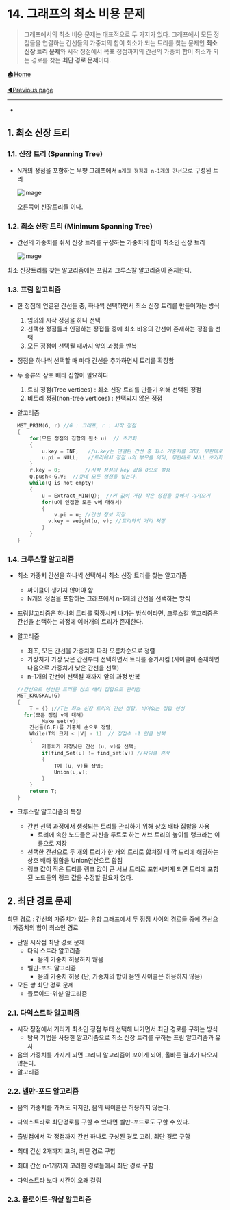 # 14. 그래프의 최소 비용 문제

>그래프에서의 최소 비용 문제는 대표적으로 두 가지가 있다. 그래프에서 모든 정점들을 연결하는 간선들의 가중치의 합이 최소가 되는 트리를 찾는 문제인 **최소 신장 트리 문제**와 시작 정점에서 목표 정점까지의 간선의 가중치 합이 최소가 되는 경로를 찾는 **최단 경로 문제**이다.

[🏠Home](https://github.com/batboy118/Study_Note)

[◀Previous page ](./)

---

<!-- TOC -->

- 

<!-- /TOC -->

## 1. 최소 신장 트리

### 1.1. 신장 트리 (Spanning Tree)

- N개의 정점을 포함하는 무향 그래프에서 `n개의 정점과 n-1개의 간선`으로 구성된 트리

  ![image](https://user-images.githubusercontent.com/53181778/78098177-c8a57d00-73cd-11ea-814a-478eddbf8efe.png)

  오른쪽이 신장트리들 이다.

### 1.2. 최소 신장 트리 (Minimum Spanning Tree)

- 간선의 가중치를 줘서 신장 트리를 구성하는 가중치의 합이 최소인 신장 트리

  ![image](https://user-images.githubusercontent.com/53181778/78098266-0f937280-73ce-11ea-9ca9-b5bfe554922d.png)

최소 신장트리를 찾는 알고리즘에는 프림과 크루스칼 알고리즘이 존재한다.

### 1.3. 프림 알고리즘

- 한 정점에 연결된 간선들 중, 하나씩 선택하면서 최소 신장 트리를 만들어가는 방식
  1. 임의의 시작 정점을 하나 선택
  2. 선택한 정점들과 인점하는 정접들 중에 최소 비용의 간선이 존재하는 정점을 선택
  3. 모든 정점이 선택될 때까지 앞의 과정을 반복

- 정점을 하나씩 선택할 때 마다 간선을 추가하면서 트리를 확장함

- 두 종류의 상호 배타 집합이 필요하다

  1. 트리 정점(Tree vertices) : 최소 신장 트리를 만들기 위해 선택된 정점
  2. 비트리 정점(non-tree vertices) : 선택되지 않은 정점

- 알고리즘

  ```c
  MST_PRIM(G, r) //G : 그래프, r : 시작 정점
  {
      for(모든 정점의 집합의 원소 u)  // 초기화
      {
          u.key = INF;   //u.key는 연결된 간선 중 최소 가중치를 의미, 무한대로 초기화
          u.pi = NULL;   //트리에서 정점 u의 부모를 의미, 무한대로 NULL 초기화
      }
      r.key = 0;		//시작 정점의 key 값을 0으로 설정
      Q.push<-G.V;  //큐에 모든 정점을 넣는다.
      while(Q is not empty)
      {
          u = Extract_MIN(Q);  //키 값이 가장 작은 정점을 큐에서 가져오기
          for(u에 인접한 모든 v에 대해서)
          {
              v.pi = u; //간선 정보 저장
          	v.key = weight(u, v); //트리와의 거리 저장
          }
      }
  }
  ```

### 1.4. 크루스칼 알고리즘

- 최소 가중치 간선을 하나씩 선택해서 최소 신장 트리를 찾는 알고리즘

  - 싸이클이 생기지 않아야 함
  - N개의 정점을 포함하는 그래프에서 n-1개의 간선을 선택하는 방식

- 프림알고리즘은 하나의 트리를 확장시켜 나가는 방식이라면, 크루스칼 알고리즘은 간선을 선택하는 과정에 여러개의 트리가 존재한다.

- 알고리즘

  - 최조, 모든 간선을 가중치에 따라 오름차순으로 정렬
  - 가장치가 가장 낮은 간선부터 선택하면서 트리를 증가시킴 (사이클이 존재하면 다음으로 가중치가 낮은 간선을 선택)
  - n-1개의 간선이 선택될 때까지 앞의 과정 반복

  ```c
  //간선으로 생선된 트리를 상호 배타 집합으로 관리함
  MST_KRUSKAL(G)
  {
      T = {} ;//T는 최소 신장 트리의 간선 집합, 비어있는 집합 생성
  	for(모든 정점 v에 대해)
          Make_set(v);
      간선들(G,E)를 가중치 순으로 정렬;
      While(T의 크기 < |V| - 1)  // 정점수 -1 만큼 반복
      {
          가중치가 가장낮은 간선 (u, v)를 선택;
          if(find_Set(u) != find_set(v)) //싸이클 검사
          {
              T에 (u, v)를 삽입;
              Union(u,v);
          }
      }
      return T;
  }
  ```

- 크루스칼 알고리즘의 특징
  - 간선 선택 과정에서 생성되는 트리를 관리하기 위해 상호 배타 집합을 사용
    - 트리에 속한 노드들은 자신을 루트로 하는 서브 트리의 높이를 랭크라는 이름으로 저장
  - 선택한 간선으로 두 개의 트리가 한 개의 트리로 합쳐질 때 깍 드리에 해당하는 상호 배타 집합을 Union연산으로 합침
  - 랭크 값이 작은 트리를 랭크 값이 큰 서브 트리로 포함시키게 되면 트리에 포함된 노드들의 랭크 값을 수정할 필요가 없다.

## 2. 최단 경로 문제

최단 경로 : 간선의 가중치가 있는 유향 그래프에서 두 정점 사이의 경로들 중에 간선으 ㅣ가중치의 합이 최소인 경로

- 단일 시작점 최단 경로 문제
  - 다익 스트라 알고리즘
    - 음의 가중치 허용하지 않음
  - 벨만-포드 알고리즘
    - 음의 가중치 허용 (단, 가중치의 합이 음인 사이클은 허용하지 않음)
- 모든 쌍 최단 경로 문제
  - 플로이드-위샬 알고리즘

### 2.1. 다익스트라 알고리즘

- 시작 정점에서 거리가 최소인 정점 부터 선택해 나가면서 최단 경로를 구하는 방식
  - 탐욕 기법을 사용한 알고리즘으로 최소 신장 트리를 구하는 프림 알고리즘과 유사
- 음의 가중치를 가지게 되면 그리디 알고리즘이 꼬이게 되어, 올바른 결과가 나오지 않는다. 
- 알고리즘

### 2.2. 벨만-포드 알고리즘

- 음의 가중치를 가져도 되지만, 음의 싸이클은 허용하지 않는다.
- 다익스트라로 최단경로를 구할 수 있다면 벨만-포드로도 구할 수 있다.

- 출발점에서 각 정점까지 간선 하나로 구성된 경로 고려, 최단 경로 구함
- 최대 간선 2개까지 고려, 최단 경로 구함
- 최대 간선 n-1개까지 고려한 경로들에서 최단 경로 구함
- 다익스트라 보다 시간이 오래 걸림

### 2.3. 플로이드-워샬 알고리즘